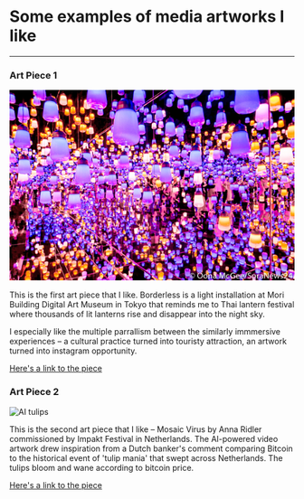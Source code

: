 # Some examples of media artworks I like
------

### Art Piece 1
![Borderless](images/borderless.jpg?raw=true "borderless")  

This is the first art piece that I like. Borderless is a light installation at Mori Building Digital Art Museum in Tokyo that reminds me to Thai lantern festival where thousands of lit lanterns rise and disappear into the night sky. 

I especially like the multiple parrallism between the similarly immmersive experiences – a cultural practice turned into touristy attraction, an artwork turned into instagram opportunity.

[Here's a link to the piece](https://borderless.teamlab.art)

### Art Piece 2
![AI tulips](images/tulip.gif?raw=true "tulips")  

This is the second art piece that I like – Mosaic Virus by Anna Ridler commissioned by Impakt Festival in Netherlands. The AI-powered video artwork drew inspiration from a Dutch banker's comment comparing Bitcoin to the historical event of 'tulip mania' that swept across Netherlands. The tulips bloom and wane according to bitcoin price.

[Here's a link to the piece](http://annaridler.com/mosaic-virus/)